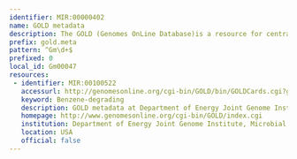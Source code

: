 ```yaml
---
identifier: MIR:00000402
name: GOLD metadata
description: The GOLD (Genomes OnLine Database)is a resource for centralized monitoring of genome and metagenome projects worldwide. It stores information on complete and ongoing projects, along with their associated metadata. This collection references metadata associated with samples.
prefix: gold.meta
pattern: ^Gm\d+$
prefixed: 0
local_id: Gm00047
resources:
 - identifier: MIR:00100522
   accessurl: http://genomesonline.org/cgi-bin/GOLD/bin/GOLDCards.cgi?goldstamp=${lid}
   keyword: Benzene-degrading
   description: GOLD metadata at Department of Energy Joint Genome Institute
   homepage: http://www.genomesonline.org/cgi-bin/GOLD/index.cgi
   institution: Department of Energy Joint Genome Institute, Microbial Genomics and Metagenomics Program, California
   location: USA
   official: false
---
```

